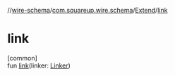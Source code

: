 //[wire-schema](../../../index.md)/[com.squareup.wire.schema](../index.md)/[Extend](index.md)/[link](link.md)

# link

[common]\
fun [link](link.md)(linker: [Linker](../-linker/index.md))
